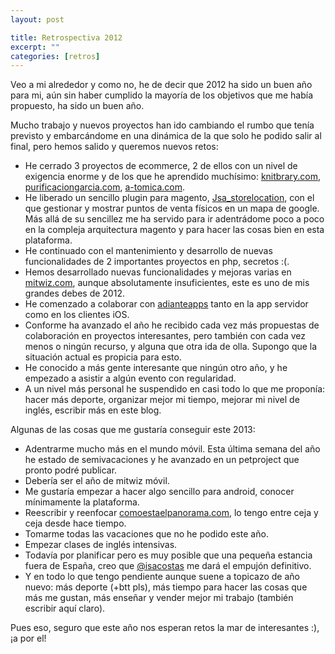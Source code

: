 ```yaml
---
layout: post

title: Retrospectiva 2012
excerpt: ""
categories: [retros]
---
```


Veo a mi alrededor y como no, he de decir que 2012 ha sido un buen año para mi, aún sin haber cumplido la mayoría de los objetivos que me había propuesto, ha sido un buen año.

Mucho trabajo y nuevos proyectos han ido cambiando el rumbo que tenía previsto y embarcándome en una dinámica de la que solo he podido salir al final, pero hemos salido y queremos nuevos retos:

* He cerrado 3 proyectos de ecommerce, 2 de ellos con un nivel de exigencia enorme y de los que he aprendido muchísimo: [knitbrary.com](http://knitbrary.com/store), [purificaciongarcia.com](http://purificaciongarcia.com), [a-tomica.com](http://a-tomica.com).
* He liberado un sencillo plugin para magento, [Jsa_storelocation](https://github.com/jsanroman/Jsa_storelocation), con el que gestionar y mostrar puntos de venta físicos en un mapa de google. Más allá de su sencillez me ha servido para ir adentrádome poco a poco en la compleja arquitectura magento y para hacer las cosas bien en esta plataforma.
* He continuado con el mantenimiento y desarrollo de nuevas funcionalidades de 2 importantes proyectos en php, secretos :(.
* Hemos desarrollado nuevas funcionalidades y mejoras varias en [mitwiz.com](http://mitwiz.com), aunque absolutamente insuficientes, este es uno de mis grandes debes de 2012.
* He comenzado a colaborar con [adianteapps](http://adianteapps.com) tanto en la app servidor como en los clientes iOS.
* Conforme ha avanzado el año he recibido cada vez más propuestas de colaboración en proyectos interesantes, pero también con cada vez menos o ningún recurso, y alguna que otra ida de olla. Supongo que la situación actual es propicia para esto.
* He conocido a más gente interesante que ningún otro año, y he empezado a asistir a algún evento con regularidad.
* A un nivel más personal he suspendido en casi todo lo que me proponía: hacer más deporte, organizar mejor mi tiempo, mejorar mi nivel de inglés, escribir más en este blog.

Algunas de las cosas que me gustaría conseguir este 2013:

* Adentrarme mucho más en el mundo móvil. Esta última semana del año he estado de semivacaciones y he avanzado en un petproject que pronto podré publicar.
* Debería ser el año de mitwiz móvil.
* Me gustaría empezar a hacer algo sencillo para android, conocer mínimamente la plataforma.
* Reescribir y reenfocar [comoestaelpanorama.com](http://comoestaelpanorama.com), lo tengo entre ceja y ceja desde hace tiempo.
* Tomarme todas las vacaciones que no he podido este año.
* Empezar clases de inglés intensivas.
* Todavía por planificar pero es muy posible que una pequeña estancia fuera de España, creo que [@isacostas](https://twitter.com/isacostas) me dará el empujón definitivo.
* Y en todo lo que tengo pendiente aunque suene a topicazo de año nuevo: más deporte (+btt pls), más tiempo para hacer las cosas que más me gustan, más enseñar y vender mejor mi trabajo (también escribir aquí claro).

Pues eso, seguro que este año nos esperan retos la mar de interesantes :), ¡a por el!
